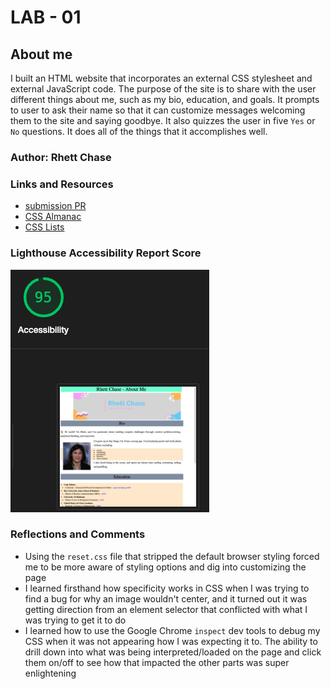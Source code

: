 # LAB - 01

## About me

I built an HTML website that incorporates an external CSS stylesheet and external JavaScript code. The purpose of the site is to share with the user different things about me, such as my bio, education, and goals. It prompts to user to ask their name so that it can customize messages welcoming them to the site and saying goodbye. It also quizzes the user in five `Yes` or `No` questions. It does all of the things that it accomplishes well.

### Author: Rhett Chase

### Links and Resources

- [submission PR](https://rhettchase.github.io/code-201/lab-02/index.html)
- [CSS Almanac](https://css-tricks.com/almanac/)
- [CSS Lists](https://www.w3schools.com/css/css_list.asp)

### Lighthouse Accessibility Report Score

![Accessibility Score](img/accessibility-score.png)

### Reflections and Comments

- Using the `reset.css` file that stripped the default browser styling forced me to be more aware of styling options and dig into customizing the page
- I learned firsthand how specificity works in CSS when I was trying to find a bug for why an image wouldn't center, and it turned out it was getting direction from an element selector that conflicted with what I was trying to get it to do
- I learned how to use the Google Chrome `inspect` dev tools to debug my CSS when it was not appearing how I was expecting it to. The ability to drill down into what was being interpreted/loaded on the page and click them on/off to see how that impacted the other parts was super enlightening
